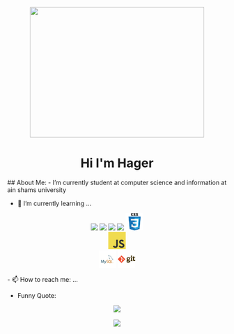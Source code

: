 <p align="center">
<img src="https://media.giphy.com/media/L1R1tvI9svkIWwpVYr/giphy.gif" width="400" height="300" />
</p>
<h1 align="center"> Hi I'm Hager   </h1>
## About Me:                                                                   
- I’m currently student at computer science and information at ain shams university

- 🌱 I’m currently learning ...

<p align="center">
<div align="center">
  
<code><img height="40" src="https://media.giphy.com/media/kH1DBkPNyZPOk0BxrM/giphy.gif"></code> 
<code><img height="40" src="https://media.giphy.com/media/XAxylRMCdpbEWUAvr8/giphy.gif"></code> 
<code><img height="40" src="https://media.giphy.com/media/LMt9638dO8dftAjtco/giphy.gif"></code>
<code><img height="40" src="https://www.thecodecrypt.com/javascript-2"></code>
<code><img height="40" src="https://raw.githubusercontent.com/github/explore/80688e429a7d4ef2fca1e82350fe8e3517d3494d/topics/css/css.png"></code>  
<code><img height="40" src="https://raw.githubusercontent.com/github/explore/80688e429a7d4ef2fca1e82350fe8e3517d3494d/topics/javascript/javascript.png"></code>  
<code><img height="40" src="https://raw.githubusercontent.com/github/explore/80688e429a7d4ef2fca1e82350fe8e3517d3494d/topics/mysql/mysql.png"></code>
<code><img height="40" src="https://raw.githubusercontent.com/github/explore/80688e429a7d4ef2fca1e82350fe8e3517d3494d/topics/git/git.png"></code> 

</div>
</p>
- 📫 How to reach me: ...

- Funny Quote: 
  

<p align="center">
<img src="https://github-readme-stats.vercel.app/api?username=hagerkhaledabdelmonem&show_icons=true&theme=dracula">
</p>
<p align="center">
<img src="https://github-readme-stats.vercel.app/api/top-langs/?username=hagerkhaledabdelmonem&count_private=true&theme=dracula">
</p>


